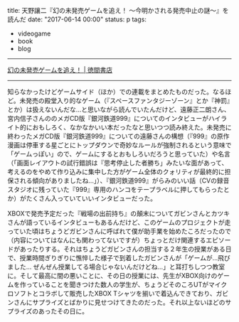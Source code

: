 title: 天野讓二『幻の未発売ゲームを追え！ ～今明かされる発売中止の謎～』を読んだ
date: "2017-06-14 00:00"
status: p
tags:
- videogame
- book
- blog
---

[幻の未発売ゲームを追え！ \| 徳間書店](http://www.tokuma.jp/bookinfo/9784198643805)

---

知らなかったけどゲームサイド（ほか）での連載をまとめたものだった。なるほど。未発売の殿堂入り的なゲーム（『スペースファンタジーゾーン』とか『神罰』とか）は扱えないんだな…と思いながら読んでいたんだけど、遠藤正二朗さん、宮内信子さんののメガCD版『銀河鉄道999』についてのインタビューがハイライト的におもしろく、なかなかいい本だったなと思いつつ読み終えた。未発売に終わったメガCD版『銀河鉄道999』についての遠藤さんの構想（『999』の原作漫画は停車する星ごとにトップダウンで奇妙なルールが強制されるという意味で「ゲームっぽい」ので、ゲームにするとおもしろいだろうと思っていた）や名言（「画面レイアウトの試行錯誤は『思考停止した者勝ち」みたいな面があって、考えるのをやめて作り込みに集中した方がゲーム全体のクォリティが最終的に担保される傾向がありましたね…」）、『銀河鉄道999』がらみのいい話（CVの録音スタジオに残っていた『999』専用のハンコをテープラベルに押してもらったとか）がたくさん入っていていいインタビューだった。

XBOXで発売予定だった『戦場の出前持ち』の顛末についてガビンさんとカツキさんが語っているインタビューもあるんだけど、このゲームのプロジェクトが走っていた頃はちょうどガビンさんに呼ばれて僕が助手業を始めたころだったので（内容についてはなんにも関わってないですが）ちょっとだけ関連するエピソードがあったりする。それはちょうどガビンさんの担当する２年生の授業がある日で、授業時間ぎりぎりに憔悴した様子で到着したガビンさんが「ゲームが…飛びました… ぜんぜん授業してる場合じゃないんだけどね…」と耳打ちしつつ教室に。そして最高に間の悪いことに、その日の授業には、先生がXBOX向けのゲームを作っていることを聞きつけた数人の学生が、ちょうどそのころUTがマイクロソフトとコラボして販売したXBOX Tシャツを揃いで着込んできており、ガビンさんにサプライズとばかりに見せつけてきたのだった。それ以上ないほどのサプライズのあったその日に。
